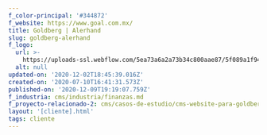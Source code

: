 ```yaml
---
f_color-principal: '#344872'
f_website: https://www.goal.com.mx/
title: Goldberg | Alerhand
slug: goldberg-alerhand
f_logo:
  url: >-
    https://uploads-ssl.webflow.com/5ea73a6a2a73b34c800aae87/5f089a1f94a14fa67819c277_logote_2.png
  alt: null
updated-on: '2020-12-02T18:45:39.016Z'
created-on: '2020-07-10T16:41:31.573Z'
published-on: '2020-12-09T19:19:07.759Z'
f_industria: cms/industria/finanzas.md
f_proyecto-relacionado-2: cms/casos-de-estudio/cms-website-para-goldberg-alerhand.md
layout: '[cliente].html'
tags: cliente
---
```



